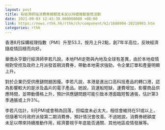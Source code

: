 ```yaml
---
layout: post
title: 有經濟師指消費券總額度未足以持續推動營商活動
date: 2021-09-03 12:43:30.000000000 +08:00
link: https://news.rthk.hk/rthk/ch/component/k2/1608904-20210903.htm
categories: rthk
---
```


香港8月採購經理指數（PMI）升至53.3，按月上升2點，創7年半高位，反映經濟隨疫情回穩而向好。

華僑永亨銀行經濟師李若凡說，本地PMI走勢與內地及全球有差異，由於本地疫情相對受控及政府上月派發首期消費券，帶動本地需求強勁，令企業訂單和產量明顯上升。

對於企業仍受供應鏈問題困擾。李若凡說，本港是進出口高科技產品的轉口港，認為影響較大的是涉及晶片的電子產品。她說，貨運船短缺，運費增加，影響商品供應時間，並帶動價格上升，預計供應鏈問題可能引致本港面臨短暫通張，估計第3季通脹或上升3%。

李若凡估計，9月PMI或會稍為回落，但幅度未必太大，相信會維持在51或以上，但隨著10月政府派發第二期消費券，預計情況會改善。不過她說，消費券總額度未足以帶來持續推動作用，經濟要視乎年底能否通關、其他地區疫情發展等。
